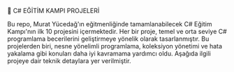 🚀 C# EĞİTİM KAMPI PROJELERİ

Bu repo, Murat Yücedağ'ın eğitmenliğinde tamamlanabilecek C# Eğitim Kampı'nın ilk 10 projesini içermektedir. Her bir proje, temel ve orta seviye C# programlama becerilerini geliştirmeye yönelik olarak tasarlanmıştır. Bu projelerden biri, nesne yönelimli programlama, koleksiyon yönetimi ve hata yakalama gibi konuları daha iyi kavramama yardımcı oldu. Aşağıda ilgili projeye dair teknik detaylara yer verilmiştir.
